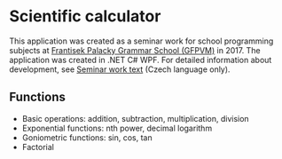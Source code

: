 # Scientific calculator
This application was created as a seminar work for school programming subjects at [Frantisek Palacky Grammar School (GFPVM)](https://www.gfpvm.cz/) in 2017. The application was created in .NET C# WPF. For detailed information about development, see [Seminar work text](https://github.com/redcoff/ScientificCalculator/blob/master/V%C4%9Bdeck%C3%A1Kalkula%C4%8Dka/V%C4%9Bdeck%C3%A1%20kalkula%C4%8Dka%2C%20Vi%C4%8D%C3%ADkov%C3%A1%2C%204.B.docx) (Czech language only).

## Functions
* Basic operations: addition, subtraction, multiplication, division
* Exponential functions: nth power, decimal logarithm
* Goniometric functions: sin, cos, tan
* Factorial

